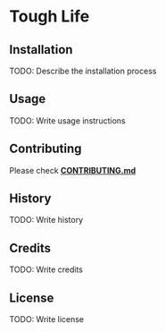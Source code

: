 # Tough Life

## Installation

TODO: Describe the installation process

## Usage

TODO: Write usage instructions

## Contributing

Please check [**CONTRIBUTING.md**](CONTRIBUTING.md)

## History

TODO: Write history

## Credits

TODO: Write credits

## License

TODO: Write license
